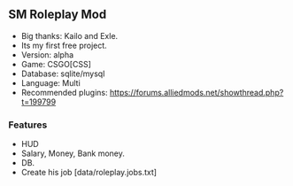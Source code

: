 SM Roleplay Mod
---
- Big thanks: Kailo and Exle.
- Its my first free project.
- Version: alpha
- Game: CSGO[CSS]
- Database: sqlite/mysql
- Language: Multi
- Recommended plugins: https://forums.alliedmods.net/showthread.php?t=199799
### Features
* HUD
* Salary, Money, Bank money.
* DB.
* Create his job [data/roleplay.jobs.txt]
